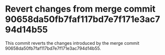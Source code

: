 # Revert changes from merge commit 90658da50fb7faf117bd7e7f171e3ac794d14b55

This commit reverts the changes introduced by the merge commit 90658da50fb7faf117bd7e7f171e3ac794d14b55.